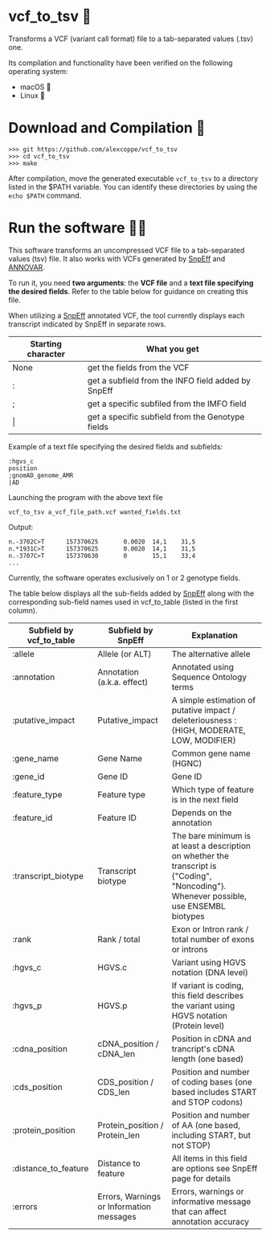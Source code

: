 # vcf_to_tsv :dna:
Transforms a VCF (variant call format) file to a tab-separated values (.tsv) one.

Its compilation and functionality have been verified on the following operating system:

- macOS :green_apple:
- Linux :penguin:


# Download and Compilation :floppy_disk:

```console
>>> git https://github.com/alexcoppe/vcf_to_tsv
>>> cd vcf_to_tsv
>>> make
```

After compilation, move the generated executable ```vcf_to_tsv``` to a directory listed in the $PATH variable. You can identify these directories by using the ```echo $PATH``` command.

# Run the software :running_man:

This software transforms an uncompressed VCF file to a tab-separated values (tsv) file. It also works with VCFs generated by [SnpEff](https://pcingola.github.io/SnpEff/) and [ANNOVAR](https://annovar.openbioinformatics.org/en/latest/). 

To run it, you need **two arguments**: the **VCF file** and a **text file specifying the desired fields**. Refer to the table below for guidance on creating this file.

When utilizing a [SnpEff](https://pcingola.github.io/SnpEff/) annotated VCF, the tool currently displays each transcript indicated by SnpEff in separate rows.

Starting character | What you get
------------ | -------------
None | get the fields from the VCF
 : | get a subfield from the INFO field added by SnpEff
 ; | get a specific subfiled from the IMFO field 
 \| | get a specific subfield from the Genotype fields 

Example of a text file specifying the desired fields and subfields:

```console
:hgvs_c
position
;gnomAD_genome_AMR
|AD
```

Launching the program with the above text file

```console
vcf_to_tsv a_vcf_file_path.vcf wanted_fields.txt
```

Output:

```console
n.-3702C>T      157370625       0.0020  14,1    31,5
n.*1931C>T      157370625       0.0020  14,1    31,5
n.-3707C>T      157370630       0       15,1    33,4
...
```

Currently, the software operates exclusively on 1 or 2 genotype fields.

The table below displays all the sub-fields added by [SnpEff](https://pcingola.github.io/SnpEff/) along with the corresponding sub-field names used in vcf_to_table (listed in the first column). 

Subfield by vcf_to_table | Subfield by SnpEff | Explanation
------------ | ------------- | -------------
:allele | Allele (or ALT) | The alternative allele
:annotation | Annotation (a.k.a. effect) | Annotated using Sequence Ontology terms
:putative_impact | Putative_impact | A simple estimation of putative impact / deleteriousness : {HIGH, MODERATE, LOW, MODIFIER}
:gene_name | Gene Name | Common gene name (HGNC)
:gene_id | Gene ID | Gene ID
:feature_type | Feature type | Which type of feature is in the next field
:feature_id | Feature ID | Depends on the annotation
:transcript_biotype | Transcript biotype | The bare minimum is at least a description on whether the transcript is {"Coding", "Noncoding"}. Whenever possible, use ENSEMBL biotypes
:rank | Rank / total | Exon or Intron rank / total number of exons or introns
:hgvs_c | HGVS.c | Variant using HGVS notation (DNA level)
:hgvs_p | HGVS.p | If variant is coding, this field describes the variant using HGVS notation (Protein level)
:cdna_position | cDNA_position / cDNA_len | Position in cDNA and trancript's cDNA length (one based)
:cds_position | CDS_position / CDS_len | Position and number of coding bases (one based includes START and STOP codons)
:protein_position | Protein_position / Protein_len | Position and number of AA (one based, including START, but not STOP)
:distance_to_feature | Distance to feature | All items in this field are options see SnpEff page for details
:errors | Errors, Warnings or Information messages | Errors, warnings or informative message that can affect annotation accuracy

